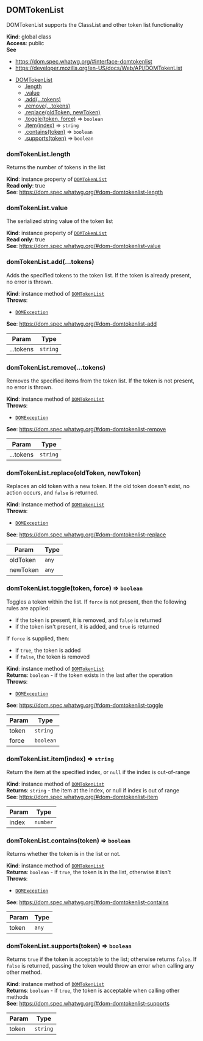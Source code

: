 
<a name="domtokenlist" id="domtokenlist"></a>

## DOMTokenList
DOMTokenList supports the ClassList and other token list functionality

**Kind**: global class  
**Access**: public  
**See**

- https://dom.spec.whatwg.org/#interface-domtokenlist
- https://developer.mozilla.org/en-US/docs/Web/API/DOMTokenList


* [DOMTokenList](#domtokenlist)
    * [.length](#domtokenlist-length)
    * [.value](#domtokenlist-value)
    * [.add(...tokens)](#domtokenlist-add)
    * [.remove(...tokens)](#domtokenlist-remove)
    * [.replace(oldToken, newToken)](#domtokenlist-replace)
    * [.toggle(token, force)](#domtokenlist-toggle) ⇒ `boolean`
    * [.item(index)](#domtokenlist-item) ⇒ `string`
    * [.contains(token)](#domtokenlist-contains) ⇒ `boolean`
    * [.supports(token)](#domtokenlist-supports) ⇒ `boolean`


<a name="domtokenlist-length" id="domtokenlist-length"></a>

### domTokenList.length
Returns the number of tokens in the list

**Kind**: instance property of [`DOMTokenList`](#domtokenlist)  
**Read only**: true  
**See**: https://dom.spec.whatwg.org/#dom-domtokenlist-length  

<a name="domtokenlist-value" id="domtokenlist-value"></a>

### domTokenList.value
The serialized string value of the token list

**Kind**: instance property of [`DOMTokenList`](#domtokenlist)  
**Read only**: true  
**See**: https://dom.spec.whatwg.org/#dom-domtokenlist-value  

<a name="domtokenlist-add" id="domtokenlist-add"></a>

### domTokenList.add(...tokens)
Adds the specified tokens to the token list. If the token is already present, no error is thrown.

**Kind**: instance method of [`DOMTokenList`](#domtokenlist)  
**Throws**:

- [`DOMException`](#domexception) 

**See**: https://dom.spec.whatwg.org/#dom-domtokenlist-add  

| Param | Type |
| --- | --- |
| ...tokens | `string` | 


<a name="domtokenlist-remove" id="domtokenlist-remove"></a>

### domTokenList.remove(...tokens)
Removes the specified items from the token list. If the token is not present, no error is thrown.

**Kind**: instance method of [`DOMTokenList`](#domtokenlist)  
**Throws**:

- [`DOMException`](#domexception) 

**See**: https://dom.spec.whatwg.org/#dom-domtokenlist-remove  

| Param | Type |
| --- | --- |
| ...tokens | `string` | 


<a name="domtokenlist-replace" id="domtokenlist-replace"></a>

### domTokenList.replace(oldToken, newToken)
Replaces an old token with a new token. If the old token doesn't exist,
no action occurs, and `false` is returned.

**Kind**: instance method of [`DOMTokenList`](#domtokenlist)  
**Throws**:

- [`DOMException`](#domexception) 

**See**: https://dom.spec.whatwg.org/#dom-domtokenlist-replace  

| Param | Type |
| --- | --- |
| oldToken | `any` | 
| newToken | `any` | 


<a name="domtokenlist-toggle" id="domtokenlist-toggle"></a>

### domTokenList.toggle(token, force) ⇒ `boolean`
Toggles a token within the list. If `force` is not present, then the following
rules are applied:

* if the token is present, it is removed, and `false` is returned
* if the token isn't present, it is added, and `true` is returned

If `force` is supplied, then:

* if `true`, the token is added
* if `false`, the token is removed

**Kind**: instance method of [`DOMTokenList`](#domtokenlist)  
**Returns**: `boolean` - if the token exists in the last after the operation  
**Throws**:

- [`DOMException`](#domexception) 

**See**: https://dom.spec.whatwg.org/#dom-domtokenlist-toggle  

| Param | Type |
| --- | --- |
| token | `string` | 
| force | `boolean` | 


<a name="domtokenlist-item" id="domtokenlist-item"></a>

### domTokenList.item(index) ⇒ `string`
Return the item at the specified index, or `null` if the index is out-of-range

**Kind**: instance method of [`DOMTokenList`](#domtokenlist)  
**Returns**: `string` - the item at the index, or null if index is out of range  
**See**: https://dom.spec.whatwg.org/#dom-domtokenlist-item  

| Param | Type |
| --- | --- |
| index | `number` | 


<a name="domtokenlist-contains" id="domtokenlist-contains"></a>

### domTokenList.contains(token) ⇒ `boolean`
Returns whether the token is in the list or not.

**Kind**: instance method of [`DOMTokenList`](#domtokenlist)  
**Returns**: `boolean` - if `true`, the token is in the list, otherwise it isn't  
**Throws**:

- [`DOMException`](#domexception) 

**See**: https://dom.spec.whatwg.org/#dom-domtokenlist-contains  

| Param | Type |
| --- | --- |
| token | `any` | 


<a name="domtokenlist-supports" id="domtokenlist-supports"></a>

### domTokenList.supports(token) ⇒ `boolean`
Returns `true` if the token is acceptable to the list; otherwise returns `false`.
If `false` is returned, passing the token would throw an error when calling
any other method.

**Kind**: instance method of [`DOMTokenList`](#domtokenlist)  
**Returns**: `boolean` - if `true`, the token is acceptable when calling other methods  
**See**: https://dom.spec.whatwg.org/#dom-domtokenlist-supports  

| Param | Type |
| --- | --- |
| token | `string` | 

